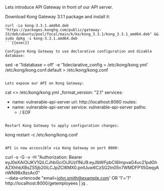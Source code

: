 Lets introduce API Gateway in front of our API server.

Download Kong Gateway 3.1.1 package and install it:
```
curl -Lo kong-3.3.1.amd64.deb "https://packages.konghq.com/public/gateway-33/deb/ubuntu/pool/focal/main/k/ko/kong_3.3.1/kong_3.3.1_amd64.deb" && sudo dpkg -i kong-3.3.1.amd64.deb
```{{exec}} 

Configure Kong Gateway to use declarative configuration and disable database:
```
sed -e '1idatabase = off' -e '1ideclarative_config = /etc/kong/kong.yml' /etc/kong/kong.conf.default > /etc/kong/kong.conf
```{{exec}} 

Lets expose our API on Kong Gateway:
```
cat <<EOF >> /etc/kong/kong.yml
_format_version: "2.1"
services:
- name: vulnerable-api-server
  url: http://localhost:8080
routes:
- name: vulnerable-api-server
  service: vulnerable-api-server
  paths:
  - /
EOF
```{{exec}} 

Restart Kong Gateway to apply configuration changes:
```
kong restart -c /etc/kong/kong.conf
```{{exec}}

API is now accessible via Kong Gateway on port 8000:

```
curl -s -G -v -H "Authorization: Bearer eyJ0eXAiOiJKV1QiLCJhbGciOiJIUzI1NiJ9.eyJlbWFpbCI6ImpvaG4uc21pdGhAZXhhbXBsZS5jb20iLCJpZCI6MX0.pnlUuw6CzSG2In05n7WMDFP1l5GeqyAnWN98x9zcAc0" \
--data-urlencode "email=john.smith@example.com' OR '1'='1" \
http://localhost:8000/getemployees | jq .
```{{exec}} 
